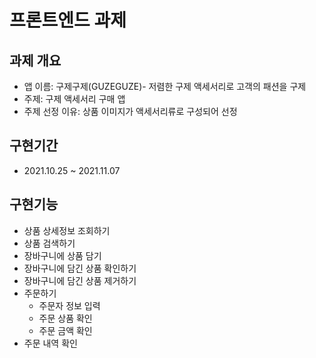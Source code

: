 # 프론트엔드 과제

## 과제 개요

- 앱 이름: 구제구제(GUZEGUZE)- 저렴한 구제 액세서리로 고객의 패션을 구제
- 주제: 구제 액세서리 구매 앱
- 주제 선정 이유: 상품 이미지가 액세서리류로 구성되어 선정

## 구현기간

- 2021.10.25 ~ 2021.11.07

## 구현기능

- 상품 상세정보 조회하기
- 상품 검색하기
- 장바구니에 상품 담기
- 장바구니에 담긴 상품 확인하기
- 장바구니에 담긴 상품 제거하기
- 주문하기
  - 주문자 정보 입력
  - 주문 상품 확인
  - 주문 금액 확인
- 주문 내역 확인
